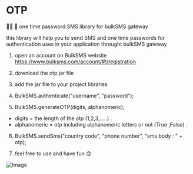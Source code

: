 # OTP
🔑📲 💬 one time password SMS library for bulkSMS gateway

this library will help you to send SMS and one time passwords for authentication uses in your application throught bulkSMS gateway

1. open an account on BulkSMS website https://www.bulksms.com/account/#!/registration

2. download the otp.jar file 

3. add the jar file to your project libraries

4. BulkSMS.authenticate("username", "password");

5. BulkSMS.generateOTP(digits, alphanomeric);  
  * digits = the length of the otp (1,2,3,.....) .
  * alphanomeric = otp including alphanomeric letters or not (True ,False) .
  
6. BulkSMS.sendSms("country code", "phone number", "sms body : " + otp);

7. feel free to use and have fun 😊

![Image](../blob/master/lib.png?raw=true)
